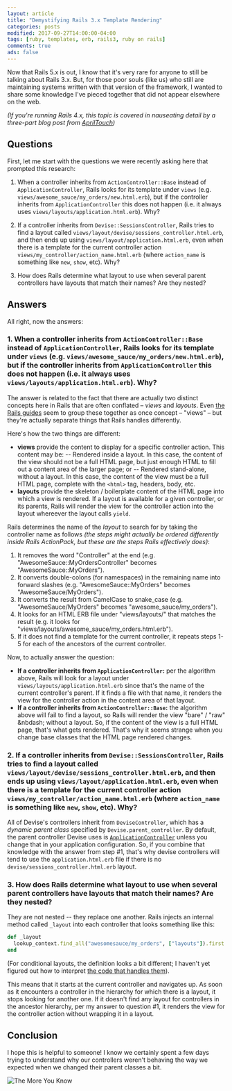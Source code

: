 ```yaml
---
layout: article
title: "Demystifying Rails 3.x Template Rendering"
categories: posts
modified: 2017-09-27T14:00:00-04:00
tags: [ruby, templates, erb, rails3, ruby on rails]
comments: true
ads: false
---
```

Now that Rails 5.x is out, I know that it's very rare for anyone to still be talking about Rails 3.x. But, for those poor souls (like us) who still are maintaining systems written with that version of the framework, I wanted to share some knowledge I've pieced together that did not appear elsewhere on the web.

_(If you're running Rails 4.x, this topic is covered in nauseating detail by a three-part blog post from [AprilTouch](http://climber2002.github.io/blog/2015/02/21/how-rails-finds-your-templates-part-1/))_

## Questions
First, let me start with the questions we were recently asking here that prompted this research:

1. When a controller inherits from `ActionController::Base` instead of `ApplicationController`, Rails looks for its template under `views` (e.g. `views/awesome_sauce/my_orders/new.html.erb`), but if the controller inherits from `ApplicationController` this does not happen (i.e. it always uses `views/layouts/application.html.erb`). Why?

1. If a controller inherits from `Devise::SessionsController`, Rails tries to find a layout called `views/layout/devise/sessions_controller.html.erb`, and then ends up using `views/layout/application.html.erb`, even when there is a template for the current controller action `views/my_controller/action_name.html.erb` (where `action_name` is something like `new`, `show`, etc). Why?

1. How does Rails determine what layout to use when several parent controllers have layouts that match their names? Are they nested?

## Answers
All right, now the answers:

### 1. When a controller inherits from `ActionController::Base` instead of `ApplicationController`, Rails looks for its template under `views` (e.g. `views/awesome_sauce/my_orders/new.html.erb`), but if the controller inherits from `ApplicationController` this does not happen (i.e. it always uses `views/layouts/application.html.erb`). Why?

The answer is related to the fact that there are actually two distinct concepts here in Rails that are often conflated &ndash; _views_ and _layouts_. Even [the Rails guides](http://guides.rubyonrails.org/v3.2/layouts_and_rendering.html#finding-layouts) seem to group these together as once concept &ndash; "views" &ndash; but they're actually separate things that Rails handles differently.

Here's how the two things are different:
- **views** provide the content to display for a specific controller action. This content may be:
-- Rendered inside a layout. In this case, the content of the view should not be a full HTML page, but just enough HTML to fill out a content area of the larger page; or
-- Rendered stand-alone, without a layout. In this case, the content of the view must be a full HTML page, complete with the `<html>` tag, headers, body, etc.
- **layouts** provide the skeleton / boilerplate content of the HTML page into which a view is rendered. If a layout is available for a given controller, or its parents, Rails will render the view for the controller action into the layout whereever the layout calls `yield`.

Rails determines the name of the _layout_ to search for by taking the controller name as follows _(the steps might actually be ordered differently inside Rails ActionPack, but these are the steps Rails effectively does)_:

1. It removes the word "Controller" at the end (e.g. "AwesomeSauce::MyOrdersController" becomes "AwesomeSauce::MyOrders").
2. It converts double-colons (for namespaces) in the remaining name into forward slashes (e.g. "AwesomeSauce::MyOrders" becomes "AwesomeSauce/MyOrders").
3. It converts the result from CamelCase to snake_case (e.g. "AwesomeSauce/MyOrders" becomes "awesome_sauce/my_orders").
4. It looks for an HTML ERB file under "views/layouts/" that matches the result (e.g. it looks for "views/layouts/awesome_sauce/my_orders.html.erb").
5. If it does not find a template for the current controller, it repeats steps 1-5 for each of the ancestors of the current controller.

Now, to actually answer the question:
- **If a controller inherits from `ApplicationController`:** per the algorithm above, Rails will look for a layout under `views/layouts/application.html.erb` since that's the name of the current controller's parent. If it finds a file with that name, it renders the view for the controller action in the content area of that layout.
- **If a controller inherits from `ActionController::Base`:** the algorithm above will fail to find a layout, so Rails will render the view "bare" / "raw" &nbdash; without a layout. So, if the content of the view is a full HTML page, that's what gets rendered. That's why it seems strange when you change base classes that the HTML page rendered changes.

### 2. If a controller inherits from `Devise::SessionsController`, Rails tries to find a layout called `views/layout/devise/sessions_controller.html.erb`, and then ends up using `views/layout/application.html.erb`, even when there is a template for the current controller action `views/my_controller/action_name.html.erb` (where `action_name` is something like `new`, `show`, etc). Why?

All of Devise's controllers inherit from `DeviseController`, which has a _dynamic parent class_ specified by `Devise.parent_controller`. By default, the parent controller Devise uses is [`ApplicationController`](https://github.com/plataformatec/devise/blob/v2.2/lib/devise.rb#L205) unless you change that in your application configuration. So, if you combine that knowledge with the answer from step #1, that's why devise controllers will tend to use the `application.html.erb` file if there is no `devise/sessions_controller.html.erb` layout.

### 3. How does Rails determine what layout to use when several parent controllers have layouts that match their names? Are they nested?

They are not nested -- they replace one another. Rails injects an internal method called `_layout` into each controller that looks something like this:

```Ruby
def _layout
  lookup_context.find_all("awesomesauce/my_orders", ["layouts"]).first || super
end
```
(For conditional layouts, the definition looks a bit different; I haven't yet figured out how to interpret [the code that handles them](https://github.com/rails/rails/blob/3-2-stable/actionpack/lib/abstract_controller/layouts.rb#L274)).

This means that it starts at the current controller and navigates up. As soon as it encounters a controller in the hierarchy for which there is a layout, it stops looking for another one. If it doesn't find any layout for controllers in the ancestor hierarchy, per my answer to question #1, it renders the view for the controller action without wrapping it in a layout.

## Conclusion
I hope this is helpful to someone! I know we certainly spent a few days trying to understand why our controllers weren't behaving the way we expected when we changed their parent classes a bit.

![The More You Know](https://media.giphy.com/media/3og0IMJcSI8p6hYQXS/giphy.gif)
